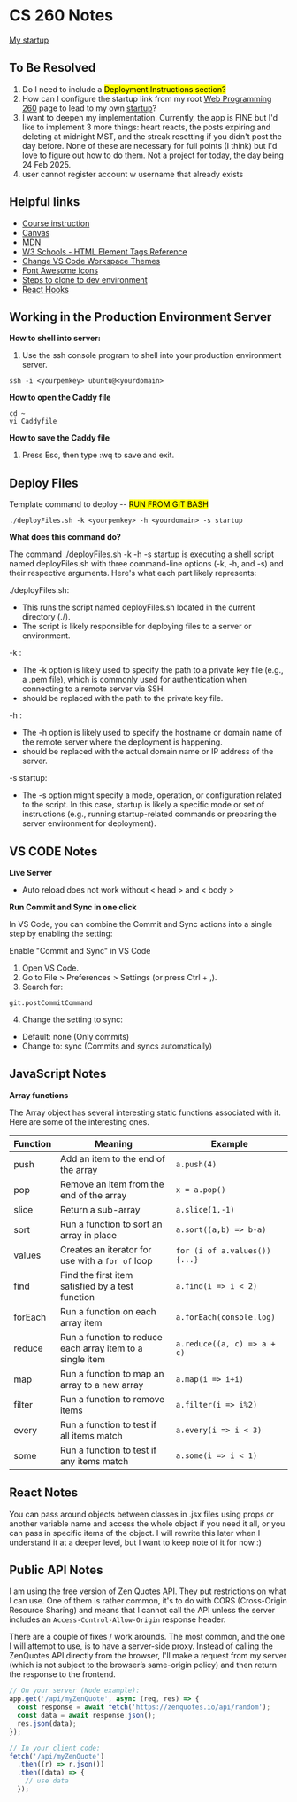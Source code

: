 # CS 260 Notes

[My startup](https://simon.cs260.click)




## To Be Resolved
1. Do I need to include a <mark>Deployment Instructions section?</mark>
2. How can I configure the startup link from my root [Web Programming 260](https://edwardscs.click/) page to lead to my own [startup](https://startup.edwardscs.click/)?
3. I want to deepen my implementation. Currently, the app is FINE but I'd like to implement 3 more things: heart reacts, the posts expiring and deleting at midnight MST, and the streak resetting if you didn't post the day before. None of these are necessary for full points (I think) but I'd love to figure out how to do them. Not a project for today, the day being 24 Feb 2025.
4. user cannot register account w username that already exists




## Helpful links

- [Course instruction](https://github.com/webprogramming260)
- [Canvas](https://byu.instructure.com)
- [MDN](https://developer.mozilla.org)
- [W3 Schools - HTML Element Tags Reference](https://www.w3schools.com/tags/)
- [Change VS Code Workspace Themes](https://medium.com/@juris.savos/setting-a-per-project-colour-scheme-in-vscode-89cc5836b1de)
- [Font Awesome Icons](https://fontawesome.com/icons/)
- [Steps to clone to dev environment](https://docs.github.com/en/repositories/creating-and-managing-repositories/cloning-a-repository)
- [React Hooks](https://react.dev/reference/react/hooks)





## Working in the Production Environment Server

**How to shell into server:**
1. Use the ssh console program to shell into your production environment server.

```
ssh -i <yourpemkey> ubuntu@<yourdomain>
```

**How to open the Caddy file**

```
cd ~
vi Caddyfile
```

**How to save the Caddy file**
1. Press Esc, then type :wq to save and exit.




## Deploy Files
Template command to deploy -- <mark>RUN FROM GIT BASH</mark>
```
./deployFiles.sh -k <yourpemkey> -h <yourdomain> -s startup
```

**What does this command do?**

The command ./deployFiles.sh -k <yourpemkey> -h <yourdomain> -s startup is executing a shell script named deployFiles.sh with three command-line options (-k, -h, and -s) and their respective arguments. Here's what each part likely represents:

./deployFiles.sh:
  * This runs the script named deployFiles.sh located in the current directory (./).
  * The script is likely responsible for deploying files to a server or environment.

-k <yourpemkey>:
 * The -k option is likely used to specify the path to a private key file (e.g., a .pem file), which is commonly used for authentication when connecting to a remote server via SSH.
 * <yourpemkey> should be replaced with the path to the private key file.

-h <yourdomain>:
 * The -h option is likely used to specify the hostname or domain name of the remote server where the deployment is happening.
 * <yourdomain> should be replaced with the actual domain name or IP address of the server.

-s startup:
 * The -s option might specify a mode, operation, or configuration related to the script. In this case, startup is likely a specific mode or set of instructions (e.g., running startup-related commands or preparing the server environment for deployment).


## VS CODE Notes

**Live Server**

* Auto reload does not work without < head > and < body >

**Run Commit and Sync in one click**

In VS Code, you can combine the Commit and Sync actions into a single step by enabling the setting:

Enable "Commit and Sync" in VS Code
1. Open VS Code.
2. Go to File > Preferences > Settings (or press Ctrl + ,).
3. Search for: 
```
git.postCommitCommand
```
4. Change the setting to sync:
  - Default: none (Only commits)
  - Change to: sync (Commits and syncs automatically)



## JavaScript Notes

**Array functions**

The Array object has several interesting static functions associated with it. Here are some of the interesting ones.

| Function | Meaning                                                   | Example                       |
| -------- | --------------------------------------------------------- | ----------------------------- |
| push     | Add an item to the end of the array                       | `a.push(4)`                   |
| pop      | Remove an item from the end of the array                  | `x = a.pop()`                 |
| slice    | Return a sub-array                                        | `a.slice(1,-1)`               |
| sort     | Run a function to sort an array in place                  | `a.sort((a,b) => b-a)`        |
| values   | Creates an iterator for use with a `for of` loop          | `for (i of a.values()) {...}` |
| find     | Find the first item satisfied by a test function          | `a.find(i => i < 2)`          |
| forEach  | Run a function on each array item                         | `a.forEach(console.log)`      |
| reduce   | Run a function to reduce each array item to a single item | `a.reduce((a, c) => a + c)`   |
| map      | Run a function to map an array to a new array             | `a.map(i => i+i)`             |
| filter   | Run a function to remove items                            | `a.filter(i => i%2)`          |
| every    | Run a function to test if all items match                 | `a.every(i => i < 3)`         |
| some     | Run a function to test if any items match                 | `a.some(i => i < 1)`          |


## React Notes

You can pass around objects between classes in .jsx files using props or another variable name and access the whole object if you need it all, or you can pass in specific items of the object. I will rewrite this later when I understand it at a deeper level, but I want to keep note of it for now :)

## Public API Notes

I am using the free version of Zen Quotes API. They put restrictions on what I can use. One of them is rather common, it's to do with CORS (Cross-Origin Resource Sharing) and means that I cannot call the API unless the server includes an `Access-Control-Allow-Origin` response header. 

There are a couple of fixes / work arounds. The most common, and the one I will attempt to use, is to have a server-side proxy. Instead of calling the ZenQuotes API directly from the browser, I'll make a request from my server (which is not subject to the browser’s same-origin policy) and then return the response to the frontend.

```js
// On your server (Node example):
app.get('/api/myZenQuote', async (req, res) => {
  const response = await fetch('https://zenquotes.io/api/random');
  const data = await response.json();
  res.json(data);
});

// In your client code:
fetch('/api/myZenQuote')
  .then((r) => r.json())
  .then((data) => {
    // use data
  });

```
